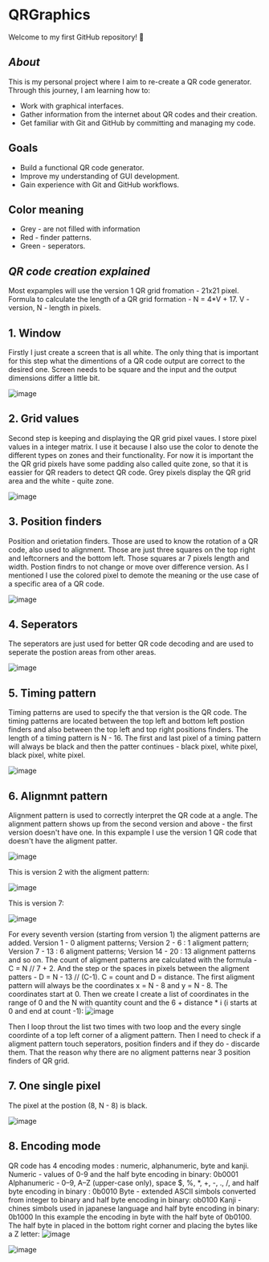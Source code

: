 # QRGraphics

Welcome to my first GitHub repository! 🎉  

## *About*  
This is my personal project where I aim to re-create a QR code generator. Through this journey, I am learning how to:  
- Work with graphical interfaces.  
- Gather information from the internet about QR codes and their creation.  
- Get familiar with Git and GitHub by committing and managing my code.  

## Goals  
- Build a functional QR code generator.  
- Improve my understanding of GUI development.  
- Gain experience with Git and GitHub workflows.

## Color meaning
  - Grey - are not filled with information
  - Red - finder patterns.
  - Green - seperators.

## *QR code creation explained*

Most expamples will use the version 1 QR grid fromation - 21x21 pixel. Formula to calculate the length of a QR grid formation - N = 4*V + 17.
V - version, N - length in pixels.

## 1. Window
Firstly I just create a screen that is all white. The only thing that is important for this step what the dimentions 
of a QR code output are correct to the desired one. Screen needs to be square and the input and the output dimensions differ
a little bit.

![image](https://github.com/user-attachments/assets/a200bc4e-fc07-44eb-9187-add399e50599)

## 2. Grid values
Second step is keeping and displaying the QR grid pixel vaues. I store pixel values in a integer matrix. I use it because 
I also use the color to denote the different types on zones and their functionality. For now it is important the the QR grid pixels have some padding
also called quite zone, so that it is eassier for QR readers to detect QR code. Grey pixels display the QR grid area and the white - quite zone.

![image](https://github.com/user-attachments/assets/afae2fc8-3f41-4509-a197-f84425ddb233)

## 3. Position finders
Position and orietation finders. Those are used to know the rotation of a QR code, also used to alignment. Those are just three squares on the top 
right and leftcorners and the bottom left. Those squares ar 7 pixels length and width. Postion findrs to not change or move over difference version.
As I mentioned I use the colored pixel to demote the meaning or the use case of a specific area of a QR code.

![image](https://github.com/user-attachments/assets/e9859aa8-de59-4318-867c-7a63d41b43f9)

## 4. Seperators
The seperators are just used for better QR code decoding and are used to seperate the postion areas from other areas.

![image](https://github.com/user-attachments/assets/e7685331-cc3d-4efb-b7f5-f63924c6ca42)

## 5. Timing pattern
Timing patterns are used to specify the that version is the QR code. The timing patterns are located between the top left and bottom left postion finders and also between the
top left and top right positions finders. The length of a timing pattern is N - 16. The first and last pixel of a timing pattern will always be black and then the patter
continues - black pixel, white pixel, black pixel, white pixel. 

![image](https://github.com/user-attachments/assets/13980e4e-5376-4f02-9f5e-0cd7bfacc397)

## 6. Alignmnt pattern
Alignment pattern is used to correctly interpret the QR code at a angle. The alignment pattern shows up from the second version and above - the first version doesn't have one. 
In this expample I use the version 1 QR code that doesn't have the aligment patter.

![image](https://github.com/user-attachments/assets/00e52e22-3747-424d-805a-bd5749f6d9fb)

This is version 2 with the aligment pattern:

![image](https://github.com/user-attachments/assets/bd100bdc-dca3-42d1-aec0-c46ce836c9f3)

This is version 7:

![image](https://github.com/user-attachments/assets/78c9702f-02a3-4eaf-9ff6-708f1f82a318)

For every seventh version (starting from version 1) the aligment patterns are added. Version 1 - 0 aligment patterns; Version 2 - 6 : 1 aligment pattern; 
Version 7 - 13 : 6 aligment patterns; Version 14 - 20 : 13 alignment patterns and so on.
The count of aligment patterns are calculated with the formula - C = N // 7 + 2. And the step or the spaces in pixels between the aligment patters - D =  N - 13 // (C-1). C = count and D = distance.
The first aligment pattern will always be the coordinates x = N - 8 and y = N - 8. The coordinates start at 0. Then we create I create a list of coordinates in the range of 0 and the N with quantity count and the 6 + distance * i 
(i starts at 0 and end at count -1):
![image](https://github.com/user-attachments/assets/66bc999f-b9cc-4b0e-80c8-8f870050d760)

Then I loop throut the list two times with two loop and the every single coordinte of a top left corner of a aligment pattern. Then I need to check if a aligment pattern touch seperators, position finders and if they do - discarde them. 
That the reason why there are no aligment patterns near 3 position finders of QR grid.

## 7. One single pixel
The pixel at the postion (8, N - 8) is black.

![image](https://github.com/user-attachments/assets/964925a3-770f-4c38-bcbf-683bac88fab3)

## 8. Encoding mode
QR code has 4 encoding modes : numeric, alphanumeric, byte and kanji.
Numeric - values of 0-9 and the half byte encoding in binary: 0b0001
Alphanumeric - 0–9, A–Z (upper-case only), space $, %, *, +, -, ., /, and half byte encoding in binary : 0b0010
Byte - extended ASCII simbols converted from integer to binary and half byte encoding in binary: ob0100
Kanji - chines simbols used in japanese language and half byte encoding in binary: 0b1000
In this example the encoding in byte with the half byte of 0b0100. The half byte in placed in the bottom right corner and 
placing the bytes like a Z letter:
![image](https://github.com/user-attachments/assets/94e7b489-8dd0-4b99-9203-e77ca59246f0)

![image](https://github.com/user-attachments/assets/a58e2035-c23e-40b4-a8f9-d751cbd34d00)


